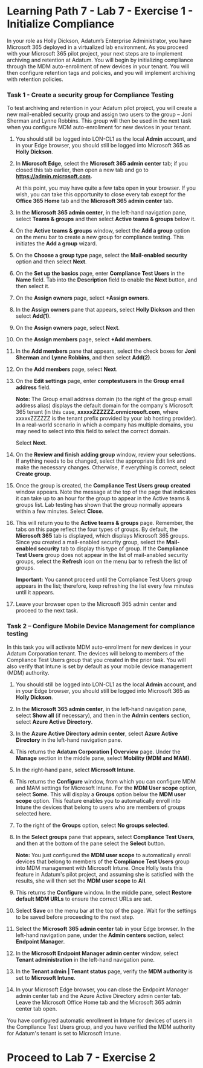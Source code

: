# Learning Path 7 - Lab 7 - Exercise 1 - Initialize Compliance 

In your role as Holly Dickson, Adatum’s Enterprise Administrator, you have Microsoft 365 deployed in a virtualized lab environment. As you proceed with your Microsoft 365 pilot project, your next steps are to implement archiving and retention at Adatum. You will begin by initializing compliance through the MDM auto-enrollment of new devices in your tenant. You will then configure retention tags and policies, and you will implement archiving with retention policies. 

### Task 1 - Create a security group for Compliance Testing

To test archiving and retention in your Adatum pilot project, you will create a new mail-enabled security group and assign two users to the group – Joni Sherman and Lynne Robbins. This group will then be used in the next task when you configure MDM auto-enrollment for new devices in your tenant. 

1. You should still be logged into LON-CL1 as the local **Admin** account, and in your Edge browser, you should still be logged into Microsoft 365 as **Holly Dickson**. 

2. In **Microsoft Edge**, select the **Microsoft 365 admin center** tab; if you closed this tab earlier, then open a new tab and go to **https://admin.microsoft.com.** <br/>

	At this point, you may have quite a few tabs open in your browser. If you wish, you can take this opportunity to close every tab except for the **Office 365 Home** tab and the **Microsoft 365 admin center** tab.

3. In the **Microsoft 365 admin center**, in the left-hand navigation pane, select **Teams & groups** and then select **Active teams & groups** below it.

4. On the **Active teams & groups** window, select the **Add a group** option on the menu bar to create a new group for compliance testing. This initiates the **Add a group** wizard.

5. On the **Choose a group type** page, select the **Mail-enabled security** option and then select **Next**.

6. On the **Set up the basics** page, enter **Compliance Test Users** in the **Name** field. Tab into the **Description** field to enable the **Next** button, and then select it.

7. On the **Assign owners** page, select **+Assign owners**. 

8. In the **Assign owners** pane that appears, select **Holly Dickson** and then select **Add(1)**. 

9. On the **Assign owners** page, select **Next**.

10. On the **Assign members** page, select **+Add members**. 

11. In the **Add members** pane that appears, select the check boxes for **Joni Sherman** and **Lynne Robbins**, and then select **Add(2)**.

12. On the **Add members** page, select **Next**.

13. On the **Edit settings** page, enter **comptestusers** in the **Group email address** field. <br/>

	**Note:** The Group email address domain (to the right of the group email address alias) displays the default domain for the company's Microsoft 365 tenant (in this case, **xxxxxZZZZZZ.onmicrosoft.com**, where xxxxxZZZZZZ is the tenant prefix provided by your lab hosting provider). In a real-world scenario in which a company has multiple domains, you may need to select into this field to select the correct domain. <br/>

	Select **Next**.

14. On the **Review and finish adding group** window, review your selections. If anything needs to be changed, select the appropriate Edit link and make the necessary changes. Otherwise, if everything is correct, select **Create group**.

15. Once the group is created, the **Compliance Test Users group created** window appears. Note the message at the top of the page that indicates it can take up to an hour for the group to appear in the Active teams & groups list. Lab testing has shown that the group normally appears within a few minutes. Select **Close**.

16. This will return you to the **Active teams & groups** page. Remember, the tabs on this page reflect the four types of groups. By default, the **Microsoft 365** tab is displayed, which displays Microsoft 365 groups. Since you created a mail-enabled security group, select the **Mail-enabled security** tab to display this type of group. If the **Compliance Test Users** group does not appear in the list of mail-anabled security groups, select the **Refresh** icon on the menu bar to refresh the list of groups. <br/>

	**Important:** You cannot proceed until the Compliance Test Users group appears in the list; therefore, keep refreshing the list every few minutes until it appears.

17. Leave your browser open to the Microsoft 365 admin center and proceed to the next task.


### Task 2 – Configure Mobile Device Management for compliance testing

In this task you will activate MDM auto-enrollment for new devices in your Adatum Corporation tenant. The devices will belong to members of the Compliance Test Users group that you created in the prior task. You will also verify that Intune is set by default as your mobile device management (MDM) authority. 

1. You should still be logged into LON-CL1 as the local **Admin** account, and in your Edge browser, you should still be logged into Microsoft 365 as **Holly Dickson**. 

2. In the **Microsoft 365 admin center**, in the left-hand navigation pane, select **Show all** (if necessary), and then in the **Admin centers** section, select **Azure Active Directory**.

3. In the **Azure Active Directory admin center**, select **Azure Active Directory** in the left-hand navigation pane.

4. This returns the **Adatum Corporation | Overview** page. Under the **Manage** section in the middle pane, select **Mobility (MDM and MAM)**.

5. In the right-hand pane, select **Microsoft Intune**.

6. This returns the **Configure** window, from which you can configure MDM and MAM settings for Microsoft Intune. For the **MDM User scope** option, select **Some.** This will display a **Groups** option below the **MDM user scope** option. This feature enables you to automatically enroll into Intune the devices that belong to users who are members of groups selected here.

7. To the right of the **Groups** option, select **No groups selected**. 

8. In the **Select groups** pane that appears, select **Compliance Test Users**, and then at the bottom of the pane select the **Select** button. <br/>

	**Note:** You just configured the **MDM user scope** to automatically enroll devices that belong to members of the **Compliance Test Users** group into MDM management with Microsoft Intune. Once Holly tests this feature in Adatum's pilot project, and assuming she is satisfied with the results, she will then set the **MDM user scope** to **All**.
	
9. This returns the **Configure** window. In the middle pane, select **Restore default MDM URLs** to ensure the correct URLs are set. 

10. Select **Save** on the menu bar at the top of the page. Wait for the settings to be saved before proceeding to the next step.

11. Select the **Microsoft 365 admin center** tab in your Edge browser. In the left-hand navigation pane, under the **Admin centers** section, select **Endpoint Manager**.

12. In the **Microsoft Endpoint Manager admin center** window, select **Tenant administration** in the left-hand navigation pane.

13. In the **Tenant admin | Tenant status** page, verify the **MDM authority** is set to **Microsoft Intune**.

14. In your Microsoft Edge browser, you can close the Endpoint Manager admin center tab and the Azure Active Directory admin center tab. Leave the Microsoft Office Home tab and the Microsoft 365 admin center tab open.

You have configured automatic enrollment in Intune for devices of users in the Compliance Test Users group, and you have verified the MDM authority for Adatum's tenant is set to Microsoft Intune.


# Proceed to Lab 7 - Exercise 2

